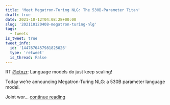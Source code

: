 ```yaml
---
title: 'Meet Megatron-Turing NLG: The 530B-Parameter Titan'
draft: true
date: 2021-10-12T04:08:28+00:00
slug: '202110120408-megatron-turing-nlg'
tags:
  - tweets
is_tweet: true
tweet_info:
  id: '1447670457981825026'
  type: 'retweet'
  is_thread: False
---
```




RT [@ctnzr](https://x.com/ctnzr): Language models do just keep scaling! 

Today we’re announcing Megatron-Turing NLG: a 530B parameter language model. 

Joint wor… [continue reading](https://x.com/sytelus/status/1447670457981825026)
